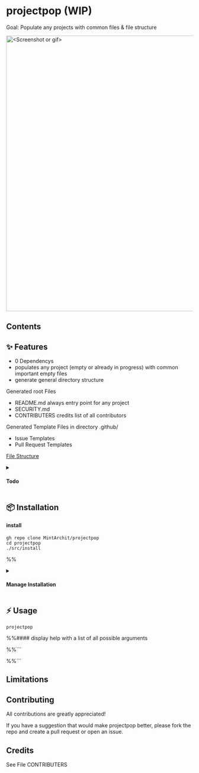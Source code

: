 # projectpop (WIP)

Goal: Populate any projects with common files & file structure

<img width="745" alt="<Screenshot or gif>" title="Screenshot or Gif" src="">


## Contents

## ✨ Features 

- 0 Dependencys
- populates any project (empty or already in progress) with common important empty files 
- generate general directory structure

Generated root Files
- README.md		always entry point for any project
- SECURITY.md	
- CONTRIBUTERS	credits list of all contributors

Generated Template Files in directory .github/
- Issue Templates
- Pull Request Templates

[File Structure]()

<details>
	<summary><h4>Todo</h4></summary>	
integrate missing external utils:
- [ ] databases
- [ ] generate READMEs
- [ ] via extension provided and maintained by community generate programming language dependent files and file structures
- [ ] fill empty files with individual choices of content

</details>

## 📦 Installation
 
#### install

```
gh repo clone MintArchit/projectpop
cd projectpop
./src/install
```

%%<details>
	%%<summary><h4>Manage Installation</h4></summary>

%%#### list installed extensions

%%```
%%$ 
%%```

%%#### upgrade

%%```
%%$ 
%%```

%%#### uninstall

%%```
%%$ 
%%```
%%</details>

## ⚡️ Usage

```
projectpop 
```

%%#### display help with a list of all possible arguments

%%```

%%```

## Limitations

## Contributing

All contributions are greatly appreciated!

If you have a suggestion that would make projectpop better, 
please fork the repo and create a pull request or open an issue.

## Credits

See File CONTRIBUTERS
